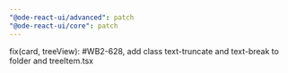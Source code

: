 ```yaml
---
"@ode-react-ui/advanced": patch
"@ode-react-ui/core": patch
---
```


fix(card, treeView): #WB2-628, add class text-truncate and text-break to folder and treeItem.tsx
